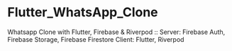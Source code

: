 # Flutter_WhatsApp_Clone
Whatsapp Clone with Flutter, Firebase &amp; Riverpod   :: Server: Firebase Auth, Firebase Storage, Firebase Firestore  Client: Flutter, Riverpod
